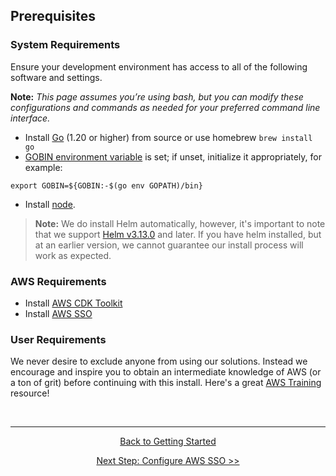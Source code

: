 ## Prerequisites

### System Requirements

Ensure your development environment has access to all of the following software and settings.

**Note:** *This page assumes you’re using bash, but you can modify these configurations and commands as needed for your preferred command line interface.*

- Install [Go](https://go.dev/dl/) (1.20 or higher) from source or use homebrew `brew install go`
- [GOBIN environment variable](https://pkg.go.dev/cmd/go#hdr-Environment_variables) is set; if unset, initialize it appropriately, for example:
```
export GOBIN=${GOBIN:-$(go env GOPATH)/bin}
```
- Install [node](https://nodejs.org/en/download).

>**Note:** We do install Helm automatically, however, it's important to note that we support [Helm v3.13.0](https://github.com/helm/helm/releases/tag/v3.13.0) and later. If you have helm installed, but at an earlier version, we cannot guarantee our install process will work as expected.

### AWS Requirements

- Install [AWS CDK Toolkit](https://docs.aws.amazon.com/cdk/v2/guide/getting_started.html#getting_started_install)
- Install [AWS SSO](https://docs.aws.amazon.com/cli/latest/userguide/sso-configure-profile-token.html)

### User Requirements

We never desire to exclude anyone from using our solutions. Instead we encourage and inspire you to obtain an intermediate knowledge of AWS (or a ton of grit) before continuing with this install. Here's a great [AWS Training](https://aws.amazon.com/training/) resource!

<br />

----

<p style="text-align: center;">
  <a href="./start.md">Back to Getting Started</a>
</p>
<p style="text-align: center;">
  <a href="./aws-sso.md">Next Step: Configure AWS SSO >></a>
</p>
